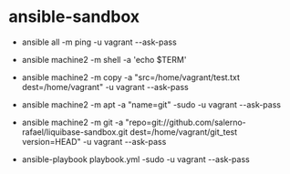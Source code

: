 # ansible-sandbox

* ansible all -m ping -u vagrant --ask-pass

* ansible machine2 -m shell -a 'echo $TERM'

* ansible machine2 -m copy -a "src=/home/vagrant/test.txt dest=/home/vagrant" -u vagrant --ask-pass

* ansible machine2 -m apt -a "name=git" -sudo -u vagrant --ask-pass

* ansible machine2 -m git -a "repo=git://github.com/salerno-rafael/liquibase-sandbox.git dest=/home/vagrant/git_test version=HEAD" -u vagrant --ask-pass

* ansible-playbook playbook.yml -sudo -u vagrant --ask-pass